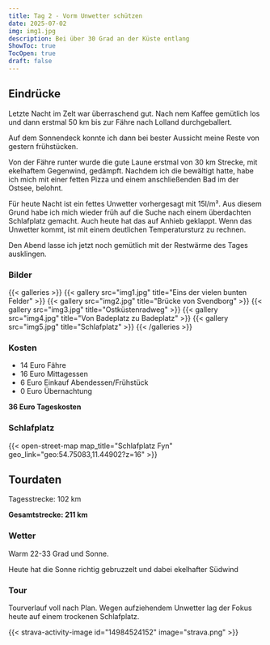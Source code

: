 ```yaml
---
title: Tag 2 - Vorm Unwetter schützen
date: 2025-07-02
img: img1.jpg
description: Bei über 30 Grad an der Küste entlang
ShowToc: true
TocOpen: true
draft: false
---
```


## Eindrücke
Letzte Nacht im Zelt war überraschend gut. Nach nem Kaffee gemütlich los und dann erstmal 50 km bis zur Fähre nach Lolland durchgeballert. 

Auf dem Sonnendeck konnte ich dann bei bester Aussicht meine Reste von gestern frühstücken. 

Von der Fähre runter wurde die gute Laune erstmal von 30 km Strecke, mit ekelhaftem Gegenwind, gedämpft. Nachdem ich die bewältigt hatte, habe ich mich mit einer fetten Pizza und einem anschließenden Bad im der Ostsee, belohnt. 

Für heute Nacht ist ein fettes Unwetter vorhergesagt mit 15l/m². Aus diesem Grund habe ich mich wieder früh auf die Suche nach einem überdachten Schlafplatz gemacht. Auch heute hat das auf Anhieb geklappt. 
Wenn das Unwetter kommt, ist mit einem deutlichen Temperatursturz zu rechnen.

Den Abend lasse ich jetzt noch gemütlich mit der Restwärme des Tages ausklingen. 

### Bilder
{{< galleries >}}
{{< gallery src="img1.jpg" title="Eins der vielen bunten Felder" >}}
{{< gallery src="img2.jpg" title="Brücke von Svendborg" >}}
{{< gallery src="img3.jpg" title="Ostküstenradweg" >}}
{{< gallery src="img4.jpg" title="Von Badeplatz zu Badeplatz" >}}
{{< gallery src="img5.jpg" title="Schlafplatz" >}}
{{< /galleries >}}

### Kosten
- 14 Euro Fähre
- 16 Euro Mittagessen
- 6 Euro Einkauf Abendessen/Frühstück 
- 0 Euro Übernachtung 

**36 Euro Tageskosten**

### Schlafplatz 


{{< open-street-map map_title="Schlafplatz Fyn" geo_link="geo:54.75083,11.44902?z=16" >}}

## Tourdaten
Tagesstrecke: 102 km

**Gesamtstrecke: 211 km**

### Wetter
Warm 22-33 Grad und Sonne.

Heute hat die Sonne richtig gebruzzelt und dabei ekelhafter Südwind 

### Tour
Tourverlauf voll nach Plan. Wegen aufziehendem Unwetter lag der Fokus heute auf einem trockenen Schlafplatz.

{{< strava-activity-image id="14984524152" image="strava.png" >}}
